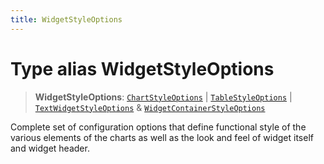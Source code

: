 ```yaml
---
title: WidgetStyleOptions
---
```


# Type alias WidgetStyleOptions

> **WidgetStyleOptions**: [`ChartStyleOptions`](type-alias.ChartStyleOptions.md) \| [`TableStyleOptions`](../interfaces/interface.TableStyleOptions.md) \| [`TextWidgetStyleOptions`](type-alias.TextWidgetStyleOptions.md) & [`WidgetContainerStyleOptions`](../interfaces/interface.WidgetContainerStyleOptions.md)

Complete set of configuration options that define functional style of the various elements of the charts as well as the look and feel of widget itself and widget header.
